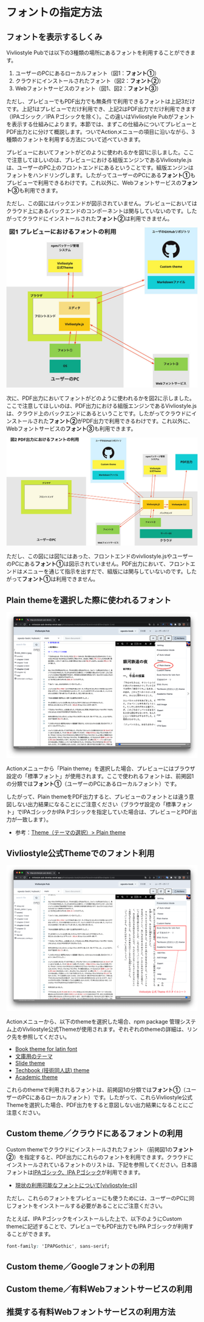 # フォントの指定方法

## フォントを表示するしくみ

Vivliostyle Pubでは以下の3種類の場所にあるフォントを利用することができます。

1. ユーザーのPCにあるローカルフォント（図1：**フォント①**）
2. クラウドにインストールされたフォント（図2：**フォント②**）
3. Webフォントサービスのフォント（図1、図2：**フォント③**）

ただし、プレビューでもPDF出力でも無条件で利用できるフォントは上記3だけです。上記1はプレビューでだけ利用でき、上記2はPDF出力でだけ利用できます（IPAゴシック／IPA Pゴシックを除く）。この違いはVivliostyle Pubがフォントを表示する仕組みによります。本節では、まずこの仕組みについてプレビューとPDF出力とに分けて概説します。ついでActionメニューの項目に沿いながら、3種類のフォントを利用する方法について述べていきます。

プレビューにおいてフォントがどのように使われるかを図1に示しました。ここで注意してほしいのは、プレビューにおける組版エンジンであるVivliostyle.jsは、ユーザーのPC上のフロントエンドにあるということです。組版エンジンはフォントをハンドリングします。したがってユーザーのPCにある**フォント①**もプレビューで利用できるわけです。これ以外に、Webフォントサービスの**フォント③**も利用できます。

ただし、この図にはバックエンドが図示されていません。プレビューにおいてはクラウド上にあるバックエンドのコンポーネントは関与していないのです。したがってクラウドにインストールされた**フォント②**は利用できません。

<img src="images/create-and-save-documents/how-to-specify-fonts/fig-1.jpg" alt="図1 プレビューにおけるフォントの利用" style="max-height: 500px;">

次に、PDF出力においてフォントがどのように使われるかを図2に示しました。ここで注意してほしいのは、PDF出力における組版エンジンであるVivliostyle.jsは、クラウド上のバックエンドにあるということです。したがってクラウドにインストールされた**フォント②**がPDF出力で利用できるわけです。これ以外に、Webフォントサービスの**フォント③**も利用できます。

<img src="images/create-and-save-documents/how-to-specify-fonts/fig-2.jpg" alt="図2 PDF出力におけるフォントの利用" style="max-height: 500px;">

ただし、この図には図1にはあった、フロントエンドのvivliostyle.jsやユーザーのPCにある**フォント①**は図示されていません。PDF出力において、フロントエンドはメニューを通じて指示を出すだで、組版には関与していないのです。したがって**フォント①**は利用できません。

## Plain themeを選択した際に使われるフォント

![ ](images/create-and-save-documents/how-to-specify-fonts/fig-3.png)

Actionメニューから「Plain theme」を選択した場合、プレビューにはブラウザ設定の「標準フォント」が使用されます。ここで使われるフォントは、前掲図1の分類では**フォント①**（ユーザーのPCにあるローカルフォント）です。

したがって、Plain themeをPDF出力すると、プレビューのフォントとは違う意図しない出力結果になることにご注意ください（ブラウザ設定の「標準フォント」でIPAゴシックかIPA Pゴシックを指定していた場合は、プレビューとPDF出力が一致します）。

- 参考：[Theme（テーマの選択）> Plain theme](/ja/functions-of-the-actions-menu/theme.md#plain-theme)

## Vivliostyle公式Themeでのフォント利用

![ ](images/create-and-save-documents/how-to-specify-fonts/fig-4.png)

Actionメニューから、以下のthemeを選択した場合、npm package 管理システム上のVivliostyle公式Themeが使用されます。ぞれぞれのthemeの詳細は、リンク先を参照してください。

- [Book theme for latin font](/ja/functions-of-the-actions-menu/theme.md#book-theme-for-latin-font)
- [文庫用のテーマ](/ja/functions-of-the-actions-menu/theme.md#文庫用のテーマ)
- [Slide theme](/ja/functions-of-the-actions-menu/theme.md#slide-theme)
- [Techbook (技術同人誌) theme](/ja/functions-of-the-actions-menu/theme.md#techbook-技術同人誌-theme)
- [Academic theme](/ja/functions-of-the-actions-menu/theme.md#academic-theme) 

これらのthemeで利用されるフォントは、前掲図1の分類では**フォント①**（ユーザーのPCにあるローカルフォント）です。したがって、これらVivliostyle公式Themeを選択した場合、PDF出力をすると意図しない出力結果になることにご注意ください。

## Custom theme／クラウドにあるフォントの利用

Custom themeでクラウドにインストールされたフォント（前掲図1の**フォント②**）を指定すると、PDF出力にこれらのフォントを利用できます。クラウドにインストールされているフォントのリストは、下記を参照してください。日本語フォントは[IPAゴシック、IPA Pゴシック](https://moji.or.jp/ipafont/)が利用できます。

- [現状の利用可能なフォントについて[vivliostyle-cli]](https://github.com/vivliostyle/vivliostyle-cli/issues/303#issuecomment-1163980308)

ただし、これらのフォントをプレビューにも使うためには、ユーザーのPCに同じフォントをインストールする必要があることにご注意ください。

たとえば、IPA Pゴシックをインストールした上で、以下のようにCustom themeに記述することで、プレビューでもPDF出力でもIPA Pゴシックが利用することができます。

```css
font-family: 'IPAPGothic', sans-serif;
```

## Custom theme／Googleフォントの利用

## Custom theme／有料Webフォントサービスの利用

## 推奨する有料Webフォントサービスの利用方法